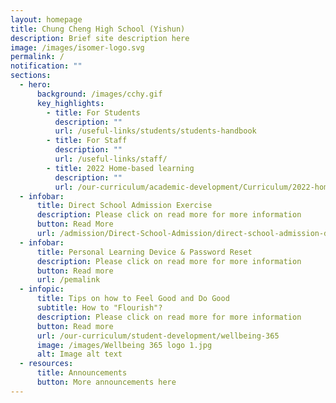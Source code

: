 ```yaml
---
layout: homepage
title: Chung Cheng High School (Yishun)
description: Brief site description here
image: /images/isomer-logo.svg
permalink: /
notification: ""
sections:
  - hero:
      background: /images/cchy.gif
      key_highlights:
        - title: For Students
          description: ""
          url: /useful-links/students/students-handbook
        - title: For Staff
          description: ""
          url: /useful-links/staff/
        - title: 2022 Home-based learning
          description: ""
          url: /our-curriculum/academic-development/Curriculum/2022-home-based-learning
  - infobar:
      title: Direct School Admission Exercise
      description: Please click on read more for more information
      button: Read More
      url: /admission/Direct-School-Admission/direct-school-admission-dsa
  - infobar:
      title: Personal Learning Device & Password Reset
      description: Please click on read more for more information
      button: Read more
      url: /pemalink
  - infopic:
      title: Tips on how to Feel Good and Do Good
      subtitle: How to "Flourish"?
      description: Please click on read more for more information
      button: Read more
      url: /our-curriculum/student-development/wellbeing-365
      image: /images/Wellbeing 365 logo 1.jpg
      alt: Image alt text
  - resources:
      title: Announcements
      button: More announcements here
---
```

